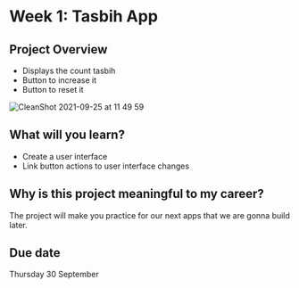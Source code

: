 # Week 1: Tasbih App

## Project Overview
- Displays the count tasbih
- Button to increase it
- Button to reset it

![CleanShot 2021-09-25 at 11 49 59](https://user-images.githubusercontent.com/34512743/134765673-75d7eb2c-d018-493f-a449-26aa9d2bdad8.png)


## What will you learn?
- Create a user interface
- Link button actions to user interface changes

## Why is this project meaningful to my career?
The project will make you practice for our next apps that we are gonna build later.

## Due date
Thursday 30 September
